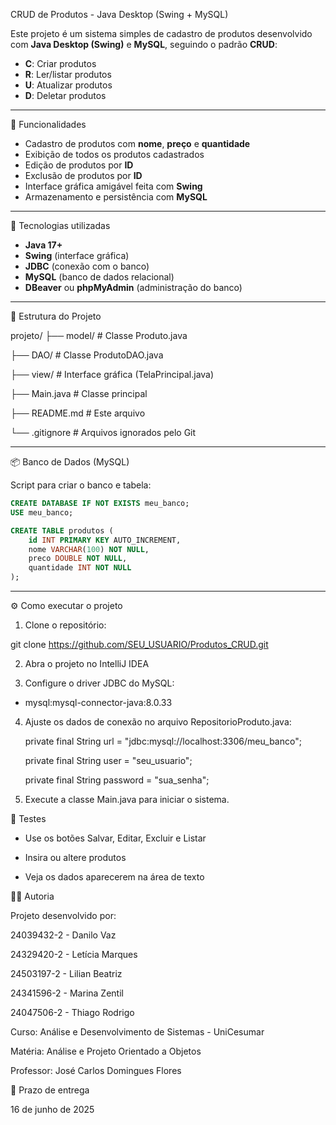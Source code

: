 CRUD de Produtos - Java Desktop (Swing + MySQL)

Este projeto é um sistema simples de cadastro de produtos desenvolvido com **Java Desktop (Swing)** e **MySQL**, seguindo o padrão **CRUD**:

- **C**: Criar produtos
- **R**: Ler/listar produtos
- **U**: Atualizar produtos
- **D**: Deletar produtos

---------------------------------------------------

📌 Funcionalidades

- Cadastro de produtos com **nome**, **preço** e **quantidade**
- Exibição de todos os produtos cadastrados
- Edição de produtos por **ID**
- Exclusão de produtos por **ID**
- Interface gráfica amigável feita com **Swing**
- Armazenamento e persistência com **MySQL**

----------------------------------------------------

🧩 Tecnologias utilizadas

- **Java 17+**
- **Swing** (interface gráfica)
- **JDBC** (conexão com o banco)
- **MySQL** (banco de dados relacional)
- **DBeaver** ou **phpMyAdmin** (administração do banco)

----------------------------------------------------

💾 Estrutura do Projeto

projeto/
├── model/ # Classe Produto.java

├── DAO/ # Classe ProdutoDAO.java

├── view/ # Interface gráfica (TelaPrincipal.java)

├── Main.java # Classe principal

├── README.md # Este arquivo

└── .gitignore # Arquivos ignorados pelo Git

----------------------------------------------------

📦 Banco de Dados (MySQL)

Script para criar o banco e tabela:


```sql
CREATE DATABASE IF NOT EXISTS meu_banco;
USE meu_banco;

CREATE TABLE produtos (
    id INT PRIMARY KEY AUTO_INCREMENT,
    nome VARCHAR(100) NOT NULL,
    preco DOUBLE NOT NULL,
    quantidade INT NOT NULL
);
```
-----------------------------------------------------

⚙️ Como executar o projeto

1) Clone o repositório:

git clone https://github.com/SEU_USUARIO/Produtos_CRUD.git

2) Abra o projeto no IntelliJ IDEA

3) Configure o driver JDBC do MySQL:

 - mysql:mysql-connector-java:8.0.33

4) Ajuste os dados de conexão no arquivo RepositorioProduto.java:

	private final String url = "jdbc:mysql://localhost:3306/meu_banco";

	private final String user = "seu_usuario";

	private final String password = "sua_senha";

6) Execute a classe Main.java para iniciar o sistema.

🧪 Testes

- Use os botões Salvar, Editar, Excluir e Listar

- Insira ou altere produtos

- Veja os dados aparecerem na área de texto

👨‍💻 Autoria

Projeto desenvolvido por:

24039432-2 - Danilo Vaz

24329420-2 - Letícia Marques

24503197-2 - Lilian Beatriz

24341596-2 - Marina Zentil

24047506-2 - Thiago Rodrigo

Curso: Análise e Desenvolvimento de Sistemas - UniCesumar

Matéria: Análise e Projeto Orientado a Objetos

Professor: José Carlos Domingues Flores

📅 Prazo de entrega

16 de junho de 2025
